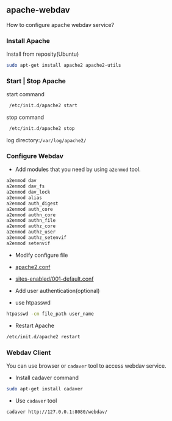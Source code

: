 ## apache-webdav

How to configure apache webdav service?

### Install Apache 

Install from reposity(Ubuntu)

```bash
sudo apt-get install apache2 apache2-utils
```

### Start | Stop Apache

start command

```bash
 /etc/init.d/apache2 start
```

stop command

```bash
 /etc/init.d/apache2 stop
```

log directory:```/var/log/apache2/```

### Configure Webdav
* Add modules that you need by using ```a2enmod``` tool.
```bash
a2enmod dav
a2enmod dav_fs
a2enmod dav_lock
a2enmod alias
a2enmod auth_digest
a2enmod auth_core
a2enmod authn_core
a2enmod authn_file
a2enmod authz_core
a2enmod authz_user
a2enmod authz_setenvif
a2enmod setenvif
```

* Modify configure file
 * [apache2.conf](apache2.conf)
 * [sites-enabled/001-default.conf](sites-enabled/001-default.conf)

* Add user authentication(optional)
 * use htpasswd
```bash
htpasswd -cm file_path user_name
```

* Restart Apache
```bash
/etc/init.d/apache2 restart
```

### Webdav Client

You can use browser or ```cadaver``` tool to access webdav service.

* Install cadaver command
```bash
sudo apt-get install cadaver
```

* Use ```cadaver``` tool
```bash
cadaver http://127.0.0.1:8080/webdav/
```

